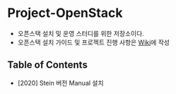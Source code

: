 # Project-OpenStack
- 오픈스택 설치 및 운영 스터디를 위한 저장소이다.
- 오픈스택 설치 가이드 및 프로젝트 진행 사항은 [Wiki](https://github.com/shhan0226/Project-OpenStack/wiki)에 작성

## Table of Contents
- [2020] Stein 버전 Manual 설치
